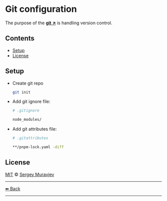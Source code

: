 # Git configuration

The purpose of the **[git ↗](https://git-scm.com/)** is handling version control.

## Contents

- [Setup](#setup)
- [License](#license)

## Setup

- Create git repo

  ```sh
  git init
  ```

- Add git ignore file:

  ```sh
  # .gitignore

  node_modules/
  ```

- Add git attributes file:

  ```sh
  # .gitattributes

  **/pnpm-lock.yaml -diff
  ```

## License

[MIT](../../LICENSE) © [Sergey Muravjev](https://github.com/muravjev)

---

[⬅ Back](../../README.md)

---
